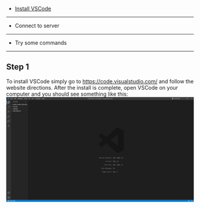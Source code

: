 - [Install VSCode](#step-1)
-------------------
- Connect to server
-------------------
- Try some commands 
-------------------

Step 1
------
To install VSCode simply go to https://code.visualstudio.com/ and follow the website directions. After the install is complete, open VSCode on your computer and you should see something like this:
![Image](InstallVSCode.png)
